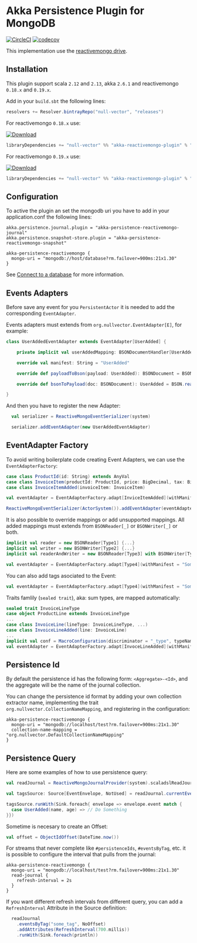 # Akka Persistence Plugin for MongoDB
[![CircleCI](https://circleci.com/gh/null-vector/akka-reactivemongo-plugin.svg?style=svg)](https://circleci.com/gh/null-vector/akka-reactivemongo-plugin)
[![codecov](https://codecov.io/gh/null-vector/akka-reactivemongo-plugin/branch/master/graph/badge.svg)](https://codecov.io/gh/null-vector/akka-reactivemongo-plugin)

This implementation use the [reactivemongo drive](http://reactivemongo.org/).

## Installation
This plugin support scala `2.12` and `2.13`, akka `2.6.1` and reactivemongo `0.18.x` and `0.19.x`.

Add in your `build.sbt` the following lines:
```scala
resolvers += Resolver.bintrayRepo("null-vector", "releases")
```
For reactivemongo `0.18.x` use:

[![Download](https://api.bintray.com/packages/null-vector/releases/akka-reactivemongo-plugin/images/download.svg?version=1.2.11) ](https://bintray.com/null-vector/releases/akka-reactivemongo-plugin/1.2.11/link)

```scala
libraryDependencies += "null-vector" %% "akka-reactivemongo-plugin" % "1.2.x"
```
For reactivemongo `0.19.x` use:

[ ![Download](https://api.bintray.com/packages/null-vector/releases/akka-reactivemongo-plugin/images/download.svg) ](https://bintray.com/null-vector/releases/akka-reactivemongo-plugin/_latestVersion)

```scala
libraryDependencies += "null-vector" %% "akka-reactivemongo-plugin" % "1.3.x"
```

## Configuration
To active the plugin an set the mongodb uri you have to add in your application.conf the following lines:
```
akka.persistence.journal.plugin = "akka-persistence-reactivemongo-journal"
akka.persistence.snapshot-store.plugin = "akka-persistence-reactivemongo-snapshot"

akka-persistence-reactivemongo {
  mongo-uri = "mongodb://host/database?rm.failover=900ms:21x1.30"
}
```
See [Connect to a database](http://reactivemongo.org/releases/0.1x/documentation/tutorial/connect-database.html) for more information.

## Events Adapters
Before save any event for you `PersistentActor` it is needed to add the corresponding `EventAdapter`.

Events adapters must extends from `org.nullvector.EventAdapter[E]`, for example:

```scala
class UserAddedEventAdapter extends EventAdapter[UserAdded] {

    private implicit val userAddedMapping: BSONDocumentHandler[UserAdded] = Macros.handler[UserAdded]

    override val manifest: String = "UserAdded"

    override def payloadToBson(payload: UserAdded): BSONDocument = BSON.writeDocument(payload).get

    override def bsonToPayload(doc: BSONDocument): UserAdded = BSON.readDocument(doc).get

}
```
And then you have to register the new Adapter:
```scala
  val serializer = ReactiveMongoEventSerializer(system)

  serializer.addEventAdapter(new UserAddedEventAdapter)
```
## EventAdapter Factory
To avoid writing boilerplate code creating Event Adapters, we can use the `EventAdapterFactory`:
```scala
case class ProductId(id: String) extends AnyVal
case class InvoiceItem(productId: ProductId, price: BigDecimal, tax: BigDecimal)
case class InvoiceItemAdded(invoiceItem: InvoiceItem)

val eventAdapter = EventAdapterFactory.adapt[InviceItemAdded](withManifest = "InvoceItemAdded")

ReactiveMongoEventSerializer(ActorSystem()).addEventAdapter(eventAdapter)
```
It is also possible to override mappings or add unsupported mappings. All added mappings must extends from `BSONReader[_]` or `BSONWriter[_]` or both.
```scala
implicit val reader = new BSONReader[Type1] {...}
implicit val writer = new BSONWriter[Type2] {...}
implicit val readerAndWriter = new BSONReader[Type3] with BSONWriter[Type3] {...}

val eventAdapter = EventAdapterFactory.adapt[Type4](withManifest = "SomeEvent")
```
You can also add tags asociated to the Event:
```scala
val eventAdapter = EventAdapterFactory.adapt[Type4](withManifest = "SomeEvent", Set("Tag_1", "Tag_2"))
```
Traits famlily (`sealed trait`), aka: sum types, are mapped automatically:
```scala
sealed trait InvoiceLineType
case object ProductLine extends InvoiceLineType
...
case class InvoiceLine(lineType: InvoiceLineType, ...)
case class InvoiceLineAdded(line: InvoiceLine)
...
implicit val conf = MacroConfiguration(discriminator = "_type", typeNaming = TypeNaming.SimpleName)
val eventAdapter = EventAdapterFactory.adapt[InvoceLineAdded](withManifest = "InvoiceLineAdded")
```

## Persistence Id
By default the persistence id has the following form: `<Aggregate>-<Id>`, and the aggregate will be the name of the journal collection.

You can change the persistence id format by adding your own collection extractor name, implementing the trait `org.nullvector.CollectionNameMapping`,
and registering in the configuration:
```
akka-persistence-reactivemongo {
  mongo-uri = "mongodb://localhost/test?rm.failover=900ms:21x1.30"
  collection-name-mapping = "org.nullvector.DefaultCollectionNameMapping"
}
```

## Persistence Query

Here are some examples of how to use persistence query:
```scala
val readJournal = ReactiveMongoJournalProvider(system).scaladslReadJournal

val tagsSource: Source[EventEnvelope, NotUsed] = readJournal.currentEventsByTag("some_tag", NoOffset)

tagsSource.runWith(Sink.foreach{ envelope => envelope.event match {
  case UserAdded(name, age) => // Do Something
}})
```

Sometime is necesary to create an Offset:
```scala
val offset = ObjectIdOffset(DateTime.now())
```
For streams that never complete like `#persistenceIds`, `#eventsByTag`, etc. it is possible to configure the interval that pulls from the journal:
```
akka-persistence-reactivemongo {
  mongo-uri = "mongodb://localhost/test?rm.failover=900ms:21x1.30"
  read-journal {
    refresh-interval = 2s
  }
}
```
If you want different refresh intervals from different query, you can add a `RefreshInterval` Attribute in the Source definition:
```scala
  readJournal
    .eventsByTag("some_tag", NoOffset)
    .addAttributes(RefreshInterval(700.millis))
    .runWith(Sink.foreach(println))
```
